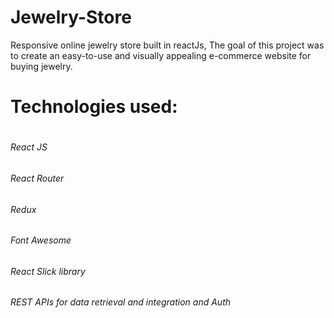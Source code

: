 # Jewelry-Store
Responsive online jewelry store built in reactJs, The goal of this project was to create an easy-to-use and visually appealing e-commerce website for buying jewelry.

<h1>Technologies used:<h1/>
<h6>React JS</h6>
        <h6>React Router</h6>
        <h6>Redux</h6>
        <h6>Font Awesome</h6>
        <h6>React Slick library </h6>
        <h6>REST APIs for data retrieval and integration and Auth</h6>
